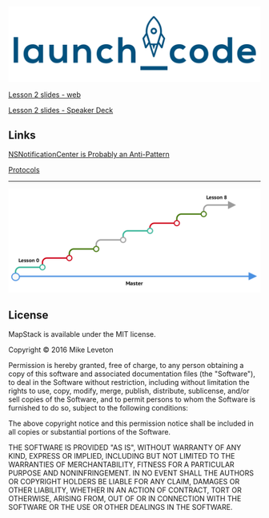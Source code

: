 <img src="https://raw.githubusercontent.com/Leveton/MapStack/master/images/launchCode.png" alt="TSNavigationStripView examples" />

[Lesson 2 slides - web](https://docs.google.com/presentation/d/1ypxO9Jq_LlLI_KHO_CfS6QqeXvq3A7fsTfs-tK1388c/pub?start=false&loop=false&delayms=3000)

[Lesson 2 slides - Speaker Deck](https://speakerdeck.com/leveton/mapstack-lesson-2)


## Links

[NSNotificationCenter is Probably an Anti-Pattern](http://blog.jaredsinclair.com/post/136408895215/nsnotificationcenter-is-probably-an-anti-pattern)

[Protocols](http://rypress.com/tutorials/objective-c/protocols)


<hr />

<img src="https://raw.githubusercontent.com/Leveton/MapStack/lesson0/images/BranchFlow.png" alt="TSNavigationStripView examples" />


## License

MapStack is available under the MIT license.

Copyright © 2016 Mike Leveton

Permission is hereby granted, free of charge, to any person obtaining a copy of this software and associated documentation files (the "Software"), to deal in the Software without restriction, including without limitation the rights to use, copy, modify, merge, publish, distribute, sublicense, and/or sell copies of the Software, and to permit persons to whom the Software is furnished to do so, subject to the following conditions:

The above copyright notice and this permission notice shall be included in all copies or substantial portions of the Software.

THE SOFTWARE IS PROVIDED "AS IS", WITHOUT WARRANTY OF ANY KIND, EXPRESS OR IMPLIED, INCLUDING BUT NOT LIMITED TO THE WARRANTIES OF MERCHANTABILITY, FITNESS FOR A PARTICULAR PURPOSE AND NONINFRINGEMENT. IN NO EVENT SHALL THE AUTHORS OR COPYRIGHT HOLDERS BE LIABLE FOR ANY CLAIM, DAMAGES OR OTHER LIABILITY, WHETHER IN AN ACTION OF CONTRACT, TORT OR OTHERWISE, ARISING FROM, OUT OF OR IN CONNECTION WITH THE SOFTWARE OR THE USE OR OTHER DEALINGS IN THE SOFTWARE.